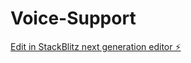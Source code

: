 # Voice-Support

[Edit in StackBlitz next generation editor ⚡️](https://stackblitz.com/~/github.com/AryanPatankar27/Voice-Support)